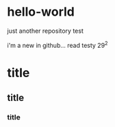 # hello-world
just another repository test

i'm a new in github...
read testy $29^2$

# title
## title
### title
